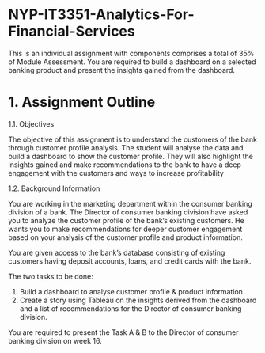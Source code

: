 # NYP-IT3351-Analytics-For-Financial-Services
This is an individual assignment with components comprises a total of 35% of Module
Assessment. You are required to build a dashboard on a selected banking product and
present the insights gained from the dashboard.

# 1. Assignment Outline
1.1. Objectives

The objective of this assignment is to understand the customers of the bank through customer profile analysis. The student will analyse the data and build a dashboard to show the customer profile. They will also highlight the insights gained and make recommendations to the bank to have a deep engagement with the customers and ways to increase profitability

1.2. Background Information

You are working in the marketing department within the consumer banking division of a bank. The Director of consumer banking division have asked you to analyze the customer profile of the bank’s existing customers. He wants you to make recommendations for deeper customer engagement based on your analysis of the customer profile and product information.

You are given access to the bank’s database consisting of existing customers having deposit accounts, loans, and credit cards with the bank.

The two tasks to be done:
  1. Build a dashboard to analyse customer profile & product information.
  2. Create a story using Tableau on the insights derived from the dashboard and a list of recommendations for the Director of consumer banking division.

You are required to present the Task A & B to the Director of consumer banking division on week 16.
